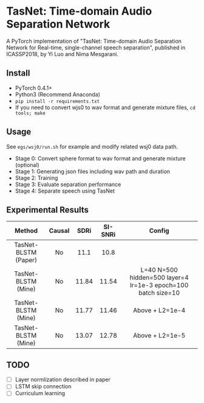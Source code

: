 # TasNet: Time-domain Audio Separation Network
A PyTorch implementation of "TasNet: Time-domain Audio Separation Network for Real-time, single-channel speech separation", published in ICASSP2018, by Yi Luo and Nima Mesgarani.

## Install
- PyTorch 0.4.1+
- Python3 (Recommend Anaconda)
- `pip install -r requirements.txt`
- If you need to convert wjs0 to wav format and generate mixture files, `cd tools; make`

## Usage
See `egs/wsj0/run.sh` for example and modify related wsj0 data path.
- Stage 0: Convert sphere format to wav format and generate mixture (optional)
- Stage 1: Generating json files including wav path and duration
- Stage 2: Training
- Stage 3: Evaluate separation performance
- Stage 4: Separate speech using TasNet

## Experimental Results
| Method | Causal | SDRi | SI-SNRi | Config |
| :----: | :----: | :-----: | :--: | :----: |
| TasNet-BLSTM (Paper) | No | 11.1 | 10.8 | |
| TasNet-BLSTM (Mine) | No | 11.84 | 11.54 | L=40 N=500 hidden=500 layer=4 lr=1e-3 epoch=100 batch size=10 |
| TasNet-BLSTM (Mine) | No | 11.77 | 11.46 | Above + L2=1e-4|
| TasNet-BLSTM (Mine) | No | 13.07 | 12.78 | Above + L2=1e-5|

## TODO
- [ ] Layer normlization described in paper
- [ ] LSTM skip connection
- [ ] Curriculum learning

